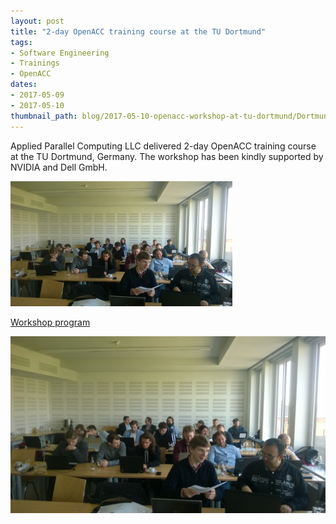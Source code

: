 ```yaml
---
layout: post
title: "2-day OpenACC training course at the TU Dortmund"
tags:
- Software Engineering
- Trainings
- OpenACC
dates:
- 2017-05-09
- 2017-05-10
thumbnail_path: blog/2017-05-10-openacc-workshop-at-tu-dortmund/Dortmund_02.jpg
---
```


Applied Parallel Computing LLC delivered 2-day OpenACC training course at the TU Dortmund, Germany. The workshop has been kindly supported by NVIDIA and Dell GmbH.

![alt text](\assets\img\blog\2017-05-10-openacc-workshop-at-tu-dortmund\Dortmund_02.jpg "Logo Title Text 1")

[Workshop program](\assets\img\blog\assets\img\blog\2017-05-10-openacc-workshop-at-tu-dortmund\openacc_dortmund.pdf)

![alt text](\assets\img\blog\2017-05-10-openacc-workshop-at-tu-dortmund\Dortmund_01.jpg "Logo Title Text 1")
